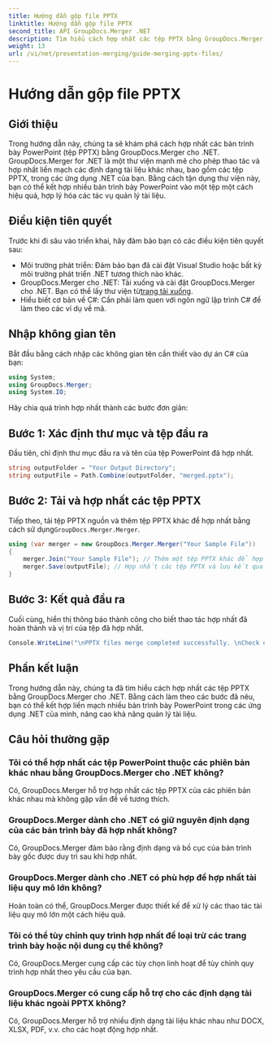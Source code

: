 ```yaml
---
title: Hướng dẫn gộp file PPTX
linktitle: Hướng dẫn gộp file PPTX
second_title: API GroupDocs.Merger .NET
description: Tìm hiểu cách hợp nhất các tệp PPTX bằng GroupDocs.Merger cho .NET. Hợp lý hóa việc quản lý tài liệu với thư viện .NET mạnh mẽ này.
weight: 13
url: /vi/net/presentation-merging/guide-merging-pptx-files/
---
```


# Hướng dẫn gộp file PPTX

## Giới thiệu
Trong hướng dẫn này, chúng ta sẽ khám phá cách hợp nhất các bản trình bày PowerPoint (tệp PPTX) bằng GroupDocs.Merger cho .NET. GroupDocs.Merger for .NET là một thư viện mạnh mẽ cho phép thao tác và hợp nhất liền mạch các định dạng tài liệu khác nhau, bao gồm các tệp PPTX, trong các ứng dụng .NET của bạn. Bằng cách tận dụng thư viện này, bạn có thể kết hợp nhiều bản trình bày PowerPoint vào một tệp một cách hiệu quả, hợp lý hóa các tác vụ quản lý tài liệu.
## Điều kiện tiên quyết
Trước khi đi sâu vào triển khai, hãy đảm bảo bạn có các điều kiện tiên quyết sau:
- Môi trường phát triển: Đảm bảo bạn đã cài đặt Visual Studio hoặc bất kỳ môi trường phát triển .NET tương thích nào khác.
- GroupDocs.Merger cho .NET: Tải xuống và cài đặt GroupDocs.Merger cho .NET. Bạn có thể lấy thư viện từ[trang tải xuống](https://releases.groupdocs.com/merger/net/).
- Hiểu biết cơ bản về C#: Cần phải làm quen với ngôn ngữ lập trình C# để làm theo các ví dụ về mã.

## Nhập không gian tên
Bắt đầu bằng cách nhập các không gian tên cần thiết vào dự án C# của bạn:
```csharp
using System; 
using GroupDocs.Merger;
using System.IO;
```

Hãy chia quá trình hợp nhất thành các bước đơn giản:
## Bước 1: Xác định thư mục và tệp đầu ra
Đầu tiên, chỉ định thư mục đầu ra và tên của tệp PowerPoint đã hợp nhất.
```csharp
string outputFolder = "Your Output Directory";
string outputFile = Path.Combine(outputFolder, "merged.pptx");
```
## Bước 2: Tải và hợp nhất các tệp PPTX
 Tiếp theo, tải tệp PPTX nguồn và thêm tệp PPTX khác để hợp nhất bằng cách sử dụng`GroupDocs.Merger.Merger`.
```csharp
using (var merger = new GroupDocs.Merger.Merger("Your Sample File"))
{
    merger.Join("Your Sample File"); // Thêm một tệp PPTX khác để hợp nhất
    merger.Save(outputFile); // Hợp nhất các tệp PPTX và lưu kết quả
}
```
## Bước 3: Kết quả đầu ra
Cuối cùng, hiển thị thông báo thành công cho biết thao tác hợp nhất đã hoàn thành và vị trí của tệp đã hợp nhất.
```csharp
Console.WriteLine("\nPPTX files merge completed successfully. \nCheck output in {0}", outputFolder);
```

## Phần kết luận
Trong hướng dẫn này, chúng ta đã tìm hiểu cách hợp nhất các tệp PPTX bằng GroupDocs.Merger cho .NET. Bằng cách làm theo các bước đã nêu, bạn có thể kết hợp liền mạch nhiều bản trình bày PowerPoint trong các ứng dụng .NET của mình, nâng cao khả năng quản lý tài liệu.

## Câu hỏi thường gặp
### Tôi có thể hợp nhất các tệp PowerPoint thuộc các phiên bản khác nhau bằng GroupDocs.Merger cho .NET không?
Có, GroupDocs.Merger hỗ trợ hợp nhất các tệp PPTX của các phiên bản khác nhau mà không gặp vấn đề về tương thích.
### GroupDocs.Merger dành cho .NET có giữ nguyên định dạng của các bản trình bày đã hợp nhất không?
Có, GroupDocs.Merger đảm bảo rằng định dạng và bố cục của bản trình bày gốc được duy trì sau khi hợp nhất.
### GroupDocs.Merger dành cho .NET có phù hợp để hợp nhất tài liệu quy mô lớn không?
Hoàn toàn có thể, GroupDocs.Merger được thiết kế để xử lý các thao tác tài liệu quy mô lớn một cách hiệu quả.
### Tôi có thể tùy chỉnh quy trình hợp nhất để loại trừ các trang trình bày hoặc nội dung cụ thể không?
Có, GroupDocs.Merger cung cấp các tùy chọn linh hoạt để tùy chỉnh quy trình hợp nhất theo yêu cầu của bạn.
### GroupDocs.Merger có cung cấp hỗ trợ cho các định dạng tài liệu khác ngoài PPTX không?
Có, GroupDocs.Merger hỗ trợ nhiều định dạng tài liệu khác nhau như DOCX, XLSX, PDF, v.v. cho các hoạt động hợp nhất.